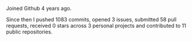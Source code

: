 Joined Github 4 years ago.

Since then I pushed 1083 commits, opened 3 issues, submitted 58 pull requests, received 0 stars across 3 personal projects and contributed to 11 public repositories.
